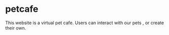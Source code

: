 # petcafe

This website is a virtual pet cafe. Users can interact with our pets , or create their own.
